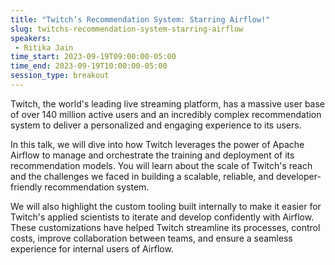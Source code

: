 ```yaml
---
title: "Twitch’s Recommendation System: Starring Airflow!"
slug: twitchs-recommendation-system-starring-airflow
speakers:
 - Ritika Jain
time_start: 2023-09-19T09:00:00-05:00
time_end: 2023-09-19T10:00:00-05:00
session_type: breakout
---
```


Twitch, the world's leading live streaming platform, has a massive user base of over 140 million active users and an incredibly complex recommendation system to deliver a personalized and engaging experience to its users. 



In this talk, we will dive into how Twitch leverages the power of Apache Airflow to manage and orchestrate the training and deployment of its recommendation models. You will learn about the scale of Twitch's reach and the challenges we faced in building a scalable, reliable, and developer-friendly recommendation system.



We will also highlight the custom tooling built internally to make it easier for Twitch's applied scientists to iterate and develop confidently with Airflow. These customizations have helped Twitch streamline its processes, control costs, improve collaboration between teams, and ensure a seamless experience for internal users of Airflow.

